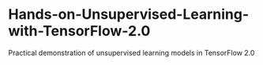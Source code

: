 # Hands-on-Unsupervised-Learning-with-TensorFlow-2.0
Practical demonstration of unsupervised learning models in TensorFlow 2.0
